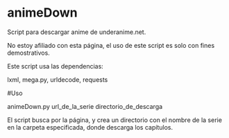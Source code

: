 # animeDown
Script para descargar anime de underanime.net.

No estoy afiliado con esta página, el uso de este script es solo con fines demostrativos.

Este script usa las dependencias:

lxml, mega.py, urldecode, requests

#Uso

animeDown.py url_de_la_serie directorio_de_descarga

El script busca por la página, y crea un directorio con el nombre de la serie en la carpeta especificada, donde descarga los capítulos.

